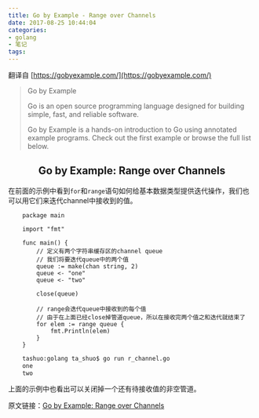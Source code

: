 ```yaml
---
title: Go by Example - Range over Channels
date: 2017-08-25 10:44:04
categories:
- golang
- 笔记
tags:
---
```


翻译自 [https://gobyexample.com/](https://gobyexample.com/)

> Go by Example
> 
> Go is an open source programming language designed for building simple, fast, and reliable software.
> 
> Go by Example is a hands-on introduction to Go using annotated example programs. Check out the first example or browse the full list below.

## <center>Go by Example: Range over Channels</center>

在前面的示例中看到`for`和`range`语句如何给基本数据类型提供迭代操作，我们也可以用它们来迭代channel中接收到的值。

```golang
    package main

    import "fmt"

    func main() {
        // 定义有两个字符串缓存区的channel queue
        // 我们将要迭代queue中的两个值
        queue := make(chan string, 2)
        queue <- "one"
        queue <- "two"

        close(queue)

        // range会迭代queue中接收到的每个值
        // 由于在上面已经close掉管道queue，所以在接收完两个值之和迭代就结束了
        for elem := range queue {
            fmt.Println(elem)
        }
    }
```

```bash
    tashuo:golang ta_shuo$ go run r_channel.go
    one
    two
```

上面的示例中也看出可以关闭掉一个还有待接收值的非空管道。

原文链接：[Go by Example: Range over Channels](https://gobyexample.com/range-over-channels)


